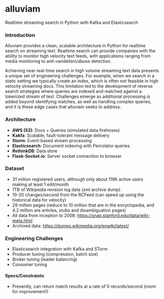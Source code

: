 # alluviam

Realtime streaming search in Python with Kafka and Elasticsearch

### Introduction
Alluviam provides a clean, scalable architecture in Python for realtime search on streaming text. Realtime search can 
provide companies with the ability to monitor high velocity text feeds, with applications ranging from media
monitoring to anti-vandelism/abuse detection.

Achieving near real-time search in high volume streaming text data presents a unique set of engineering challenges. 
For example, when we search in a static setting we typically create an index, which is often not feasible in high 
velocity streaming docs. This limitation led to the development of reverse search strategies where queries are indexed 
and matched against a tokenized stream of text. Challenges emerge as additional processing is added beyond 
identifying matches, as well as handling complex queries, and it is these edge cases that alluviam seeks to address. 

### Architecture
* **AWS (S3)**: Docs + Queries (simulated data firehoses)
* **Kakfa**: Scalable, fault-tolerant message delivery
* **Storm**: Event-based stream processing
* **Elasticsearch**: Document indexing with Percolator queries
* **RethinkDB**: Data store
* **Flask-Socket.io**: Server socket connection to browser

### Dataset
* 31 million registered users, although only about 119K active users making at least 1 edit/month
* 1TB of Wikipedia revision log data (xml archive dump)
* 10-20 changes/second from the RCFeed (can speed up using the historical data for velocity)
* 29 million pages (reduce to 10 million that are in the encyclopedia, and 4.2 million are articles, stubs and 
disambiguation pages) 
* All data from inception to 2008: https://snap.stanford.edu/data/wiki-meta.html
* Archived data: https://dumps.wikimedia.org/enwiki/latest/

### Engineering Challenges
* Elasticsearch integration with Kafka and STorm
* Producer tuning (compression, batch size) 
* Broker tuning (leader balancing)
* Consumer tuning

#### Specs/Constraints
* Presently, can return match results at a rate of 0 records/second (room for improvement!)
